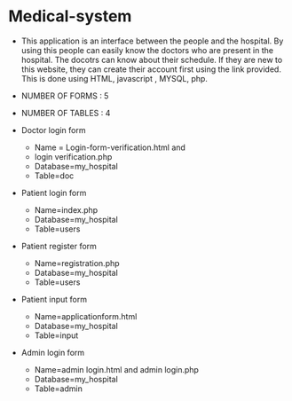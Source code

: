 # Medical-system

* This application is an interface between the
people and the hospital. By using this people can
easily know the doctors who are present in the
hospital. The docotrs can know about their schedule.
If they are new to this website, they can create their
account first using the link provided. This is done
using HTML, javascript , MYSQL, php.

* NUMBER OF FORMS : 5
* NUMBER OF TABLES : 4
 
* Doctor login form
  * Name = Login-form-verification.html and
  * login verification.php
  * Database=my_hospital
  * Table=doc
 

* Patient login form
  * Name=index.php
  * Database=my_hospital
  * Table=users

* Patient register form
  * Name=registration.php
  * Database=my_hospital
  * Table=users
  
* Patient input form
  * Name=applicationform.html
  * Database=my_hospital
  * Table=input
  
* Admin login form
  * Name=admin login.html and admin login.php
  * Database=my_hospital
  * Table=admin


